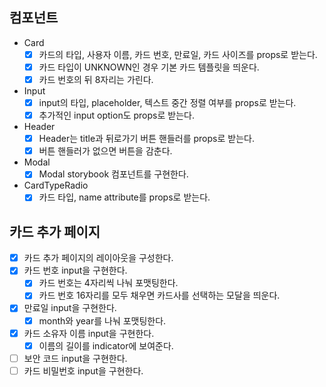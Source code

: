 ## 컴포넌트

- Card
  - [x] 카드의 타입, 사용자 이름, 카드 번호, 만료일, 카드 사이즈를 props로 받는다.
  - [x] 카드 타입이 UNKNOWN인 경우 기본 카드 템플릿을 띄운다.
  - [x] 카드 번호의 뒤 8자리는 가린다.
- Input
  - [x] input의 타입, placeholder, 텍스트 중간 정렬 여부를 props로 받는다.
  - [x] 추가적인 input option도 props로 받는다.
- Header
  - [x] Header는 title과 뒤로가기 버튼 핸들러를 props로 받는다.
  - [x] 버튼 핸들러가 없으면 버튼을 감춘다.
- Modal
  - [x] Modal storybook 컴포넌트를 구현한다.
- CardTypeRadio
  - [x] 카드 타입, name attribute를 props로 받는다.

## 카드 추가 페이지

- [x] 카드 추가 페이지의 레이아웃을 구성한다.
- [x] 카드 번호 input을 구현한다.
  - [x] 카드 번호는 4자리씩 나눠 포맷팅한다.
  - [x] 카드 번호 16자리를 모두 채우면 카드사를 선택하는 모달을 띄운다.
- [x] 만료일 input을 구현한다.
  - [x] month와 year를 나눠 포맷팅한다.
- [x] 카드 소유자 이름 input을 구현한다.
  - [x] 이름의 길이를 indicator에 보여준다.
- [ ] 보안 코드 input을 구현한다.
- [ ] 카드 비밀번호 input을 구현한다.
